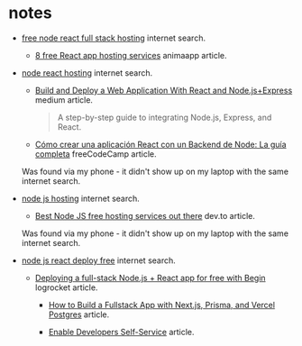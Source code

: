 # notes

- [free node react full stack hosting](https://www.google.com/search?q=free+node+react+full+stack+hosting&oq=free+&gs_lcrp=EgZjaHJvbWUqBggBEEUYOzIGCAAQRRg5MgYIARBFGDsyBggCEEUYPDIGCAMQRRg8MgYIBBBFGEEyBggFEEUYQTIGCAYQRRg80gEINDYyMmowajGoAgCwAgA&sourceid=chrome&ie=UTF-8) internet search.

  - [8 free React app hosting services](https://www.animaapp.com/blog/industry/8-free-react-app-hosting-services/) animaapp article.

- [node react hosting](https://www.google.com/search?q=node+react+hosting&oq=node+re&gs_lcrp=EgZjaHJvbWUqBggAEEUYOzIGCAAQRRg7MgYIARBFGDkyBggCEEUYPDIGCAMQRRg8MgYIBBBFGDwyBggFEEUYQTIGCAYQRRhBMgYIBxBFGEHSAQgzNjIyajBqOagCALACAA&sourceid=chrome&ie=UTF-8) internet search.

  - [Build and Deploy a Web Application With React and Node.js+Express](https://medium.com/geekculture/build-and-deploy-a-web-application-with-react-and-node-js-express-bce2c3cfec32) medium article.

    > A step-by-step guide to integrating Node.js, Express, and React.

  - [Cómo crear una aplicación React con un Backend de Node: La guía completa](https://www.freecodecamp.org/espanol/news/como-crear-una-aplicacion-react-con-un-backend-de-node-la-guia-completa/) freeCodeCamp article.

  Was found via my phone - it didn't show up on my laptop with the same internet search.

- [node js hosting](https://www.google.com/search?q=node+js+hosting&sca_esv=41437dda0f3602d3&ei=lUe5ZZC2O_XcptQP2bGygA0&oq=node+js+h&gs_lp=Egxnd3Mtd2l6LXNlcnAiCW5vZGUganMgaCoCCAAyChAAGIAEGIoFGEMyBRAAGIAEMgUQABiABDIFEAAYgAQyBRAAGIAEMgUQABiABDIFEAAYgAQyBRAAGIAEMgUQABiABDIFEAAYgARIqbcPUN2ED1jtkQ9wAXgCkAEAmAGFAaAB7AOqAQMwLjS4AQPIAQD4AQHCAgQQABhHwgIKEAAYRxjWBBiwA-IDBBgAIEGIBgGQBgg&sclient=gws-wiz-serp) internet search.

  - [Best Node JS free hosting services out there](https://dev.to/zipy/best-node-js-free-hosting-services-out-there-29kc) dev.to article.

  Was found via my phone - it didn't show up on my laptop with the same internet search.

- [node js react deploy free](https://www.google.com/search?q=node+js+react+deploy+free&oq=node+js+&gs_lcrp=EgZjaHJvbWUqBggBEEUYOzIGCAAQRRg7MgYIARBFGDsyBggCEEUYOTIGCAMQRRg8MgYIBBBFGDwyBggFEEUYPTIGCAYQRRhBMgYIBxBFGEHSAQgzNDYxajBqOagCALACAA&sourceid=chrome&ie=UTF-8) internet search.

  - [Deploying a full-stack Node.js + React app for free with Begin](https://blog.logrocket.com/deploying-node-js-react-app-for-free-begin/) logrocket article.

    - [How to Build a Fullstack App with Next.js, Prisma, and Vercel Postgres](https://vercel.com/guides/nextjs-prisma-postgres) article.

    - [Enable Developers Self-Service](qovery.com) article.
